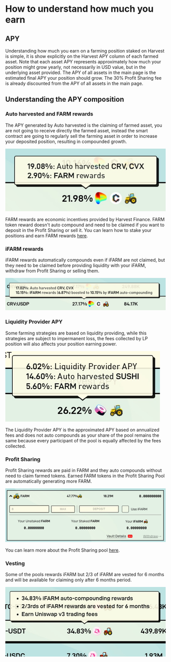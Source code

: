 # How to understand how much you earn

## APY

Understanding how much you earn on a farming position staked on Harvest is simple, it is show explicitly on the Harvest APY column of each farmed asset. Note that each asset APY represents approximately how much your position might grow yearly, not necessarily in USD value, but in the underlying asset provided. The APY of all assets in the main page is the estimated final APY your position should grow. The 30% Profit Sharing fee is already discounted from the APY of all assets in the main page. 

## Understanding the APY composition



### Auto harvested and FARM rewards 

The APY generated by Auto harvested is the claiming of farmed asset, you are not going to receive directly the farmed asset, instead the smart contract are going to regularly sell the farming asset in order to increase your deposited position, resulting in compounded growth. 

![](../../../.gitbook/assets/2.jpg)

FARM rewards are economic incentives provided by Harvest Finance. FARM token reward doesn't auto compound and need to be claimed if you want to deposit in the Profit Sharing or sell it. You can learn how to stake your positions and earn FARM rewards [here](https://harvest-finance.gitbook.io/harvest-finance/general-info/how-to-use-1/how-to-deposit-withdraw).   


### iFARM rewards

iFARM rewards automatically compounds even if iFARM are not claimed, but they need to be claimed before providing liquidity with your iFARM, withdraw from Profit Sharing or selling them. 

![](../../../.gitbook/assets/ifarm.jpg)

### 

### Liquidity Provider APY

Some farming strategies are based on liquidity providing, while this strategies are subject to impermanent loss, the fees collected by LP position will also affects your position earning power.

![](../../../.gitbook/assets/3.jpg)

 The Liquidity Provider APY is the approximated APY based on annualized fees and does not auto compounds as your share of the pool remains the same because every participant of the pool is equally affected by the fees collected.   


### Profit Sharing

Profit Sharing rewards are paid in FARM and they auto compounds without need to claim farmed tokens. Earned FARM tokens in the Profit Sharing Pool are automatically generating more FARM.   


![](../../../.gitbook/assets/1.jpg)

You can learn more about the Profit Sharing pool [here](https://harvest-finance.gitbook.io/harvest-finance/general-info/what-do-we-do/understanding-profit-sharing).   


### Vesting

Some of the pools rewards iFARM but 2/3 of iFARM are vested for 6 months and will be available for claiming only after 6 months period. 

![](../../../.gitbook/assets/4%20%282%29.jpg)

  




